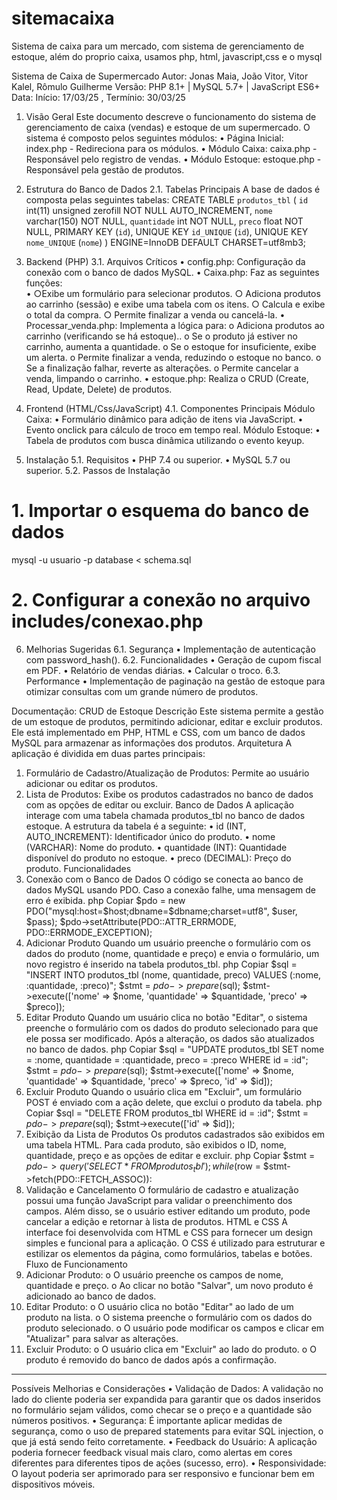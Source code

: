 # sitemacaixa
 Sistema de caixa para um mercado, com sistema de gerenciamento de estoque, além do proprio caixa, usamos php, html, javascript,css e o mysql

Sistema de Caixa de Supermercado
Autor: Jonas Maia, João Vitor, Vitor Kalel, Rômulo Guilherme
Versão: PHP 8.1+ | MySQL 5.7+ | JavaScript ES6+ 
Data: Início: 17/03/25 , Termínio: 30/03/25

1. Visão Geral
Este documento descreve o funcionamento do sistema de gerenciamento de caixa (vendas) e estoque de um supermercado. O sistema é composto pelos seguintes módulos:
•	Página Inicial: index.php - Redireciona para os módulos.
•	Módulo Caixa: caixa.php - Responsável pelo registro de vendas.
•	Módulo Estoque: estoque.php - Responsável pela gestão de produtos.

2. Estrutura do Banco de Dados
2.1. Tabelas Principais
A base de dados é composta pelas seguintes tabelas:
CREATE TABLE `produtos_tbl` (
  `id` int(11) unsigned zerofill NOT NULL AUTO_INCREMENT,
  `nome` varchar(150) NOT NULL,
  `quantidade` int NOT NULL,
  `preco` float NOT NULL,
  PRIMARY KEY (`id`),
  UNIQUE KEY `id_UNIQUE` (`id`),
 UNIQUE KEY `nome_UNIQUE` (`nome`)
) ENGINE=InnoDB DEFAULT CHARSET=utf8mb3; 
3. Backend (PHP)
3.1. Arquivos Críticos
•	config.php: Configuração da conexão com o banco de dados MySQL.
•	Caixa.php: Faz as seguintes funções:                                                                                                             
•	 ○Exibe um formulário para selecionar produtos.
○ Adiciona produtos ao carrinho (sessão) e exibe uma tabela com os itens.
○ Calcula e exibe o total da compra.
○ Permite finalizar a venda ou cancelá-la.
•	Processar_venda.php: Implementa a lógica para:
o	Adiciona produtos ao carrinho (verificando se há estoque)..
o	Se o produto já estiver no carrinho, aumenta a quantidade.
o	Se o estoque for insuficiente, exibe um alerta.
o	Permite finalizar a venda, reduzindo o estoque no banco.
o	Se a finalização falhar, reverte as alterações.
o	Permite cancelar a venda, limpando o carrinho.
•	estoque.php: Realiza o CRUD (Create, Read, Update, Delete) de produtos.
4. Frontend (HTML/Css/JavaScript)
4.1. Componentes Principais
Módulo Caixa:
•	Formulário dinâmico para adição de itens via JavaScript.
•	Evento onclick para cálculo de troco em tempo real.
Módulo Estoque:
•	Tabela de produtos com busca dinâmica utilizando o evento keyup.

5. Instalação
5.1. Requisitos
•	PHP 7.4 ou superior.
•	MySQL 5.7 ou superior.
5.2. Passos de Instalação
# 1. Importar o esquema do banco de dados
mysql -u usuario -p database < schema.sql

# 2. Configurar a conexão no arquivo includes/conexao.php

6. Melhorias Sugeridas
6.1. Segurança
•	Implementação de autenticação com password_hash().
6.2. Funcionalidades
•	Geração de cupom fiscal em PDF.
•	Relatório de vendas diárias.
•	Calcular o troco.
6.3. Performance
•	Implementação de paginação na gestão de estoque para otimizar consultas com um grande número de produtos.

Documentação: CRUD de Estoque
Descrição
Este sistema permite a gestão de um estoque de produtos, permitindo adicionar, editar e excluir produtos. Ele está implementado em PHP, HTML e CSS, com um banco de dados MySQL para armazenar as informações dos produtos.
Arquitetura
A aplicação é dividida em duas partes principais:
1.	Formulário de Cadastro/Atualização de Produtos: Permite ao usuário adicionar ou editar os produtos.
2.	Lista de Produtos: Exibe os produtos cadastrados no banco de dados com as opções de editar ou excluir.
Banco de Dados
A aplicação interage com uma tabela chamada produtos_tbl no banco de dados estoque. A estrutura da tabela é a seguinte:
•	id (INT, AUTO_INCREMENT): Identificador único do produto.
•	nome (VARCHAR): Nome do produto.
•	quantidade (INT): Quantidade disponível do produto no estoque.
•	preco (DECIMAL): Preço do produto.
Funcionalidades
1. Conexão com o Banco de Dados
O código se conecta ao banco de dados MySQL usando PDO. Caso a conexão falhe, uma mensagem de erro é exibida.
php
Copiar
$pdo = new PDO("mysql:host=$host;dbname=$dbname;charset=utf8", $user, $pass);
$pdo->setAttribute(PDO::ATTR_ERRMODE, PDO::ERRMODE_EXCEPTION);
2. Adicionar Produto
Quando um usuário preenche o formulário com os dados do produto (nome, quantidade e preço) e envia o formulário, um novo registro é inserido na tabela produtos_tbl.
php
Copiar
$sql = "INSERT INTO produtos_tbl (nome, quantidade, preco) VALUES (:nome, :quantidade, :preco)";
$stmt = $pdo->prepare($sql);
$stmt->execute(['nome' => $nome, 'quantidade' => $quantidade, 'preco' => $preco]);
3. Editar Produto
Quando um usuário clica no botão "Editar", o sistema preenche o formulário com os dados do produto selecionado para que ele possa ser modificado. Após a alteração, os dados são atualizados no banco de dados.
php
Copiar
$sql = "UPDATE produtos_tbl SET nome = :nome, quantidade = :quantidade, preco = :preco WHERE id = :id";
$stmt = $pdo->prepare($sql);
$stmt->execute(['nome' => $nome, 'quantidade' => $quantidade, 'preco' => $preco, 'id' => $id]);
4. Excluir Produto
Quando o usuário clica em "Excluir", um formulário POST é enviado com a ação delete, que exclui o produto da tabela.
php
Copiar
$sql = "DELETE FROM produtos_tbl WHERE id = :id";
$stmt = $pdo->prepare($sql);
$stmt->execute(['id' => $id]);
5. Exibição da Lista de Produtos
Os produtos cadastrados são exibidos em uma tabela HTML. Para cada produto, são exibidos o ID, nome, quantidade, preço e as opções de editar e excluir.
php
Copiar
$stmt = $pdo->query('SELECT * FROM produtos_tbl');
while ($row = $stmt->fetch(PDO::FETCH_ASSOC)):
6. Validação e Cancelamento
O formulário de cadastro e atualização possui uma função JavaScript para validar o preenchimento dos campos. Além disso, se o usuário estiver editando um produto, pode cancelar a edição e retornar à lista de produtos.
HTML e CSS
A interface foi desenvolvida com HTML e CSS para fornecer um design simples e funcional para a aplicação. O CSS é utilizado para estruturar e estilizar os elementos da página, como formulários, tabelas e botões.
Fluxo de Funcionamento
1.	Adicionar Produto:
o	O usuário preenche os campos de nome, quantidade e preço.
o	Ao clicar no botão "Salvar", um novo produto é adicionado ao banco de dados.
2.	Editar Produto:
o	O usuário clica no botão "Editar" ao lado de um produto na lista.
o	O sistema preenche o formulário com os dados do produto selecionado.
o	O usuário pode modificar os campos e clicar em "Atualizar" para salvar as alterações.
3.	Excluir Produto:
o	O usuário clica em "Excluir" ao lado do produto.
o	O produto é removido do banco de dados após a confirmação.
________________________________________
Possíveis Melhorias e Considerações
•	Validação de Dados: A validação no lado do cliente poderia ser expandida para garantir que os dados inseridos no formulário sejam válidos, como checar se o preço e a quantidade são números positivos.
•	Segurança: É importante aplicar medidas de segurança, como o uso de prepared statements para evitar SQL injection, o que já está sendo feito corretamente.
•	Feedback do Usuário: A aplicação poderia fornecer feedback visual mais claro, como alertas em cores diferentes para diferentes tipos de ações (sucesso, erro).
•	Responsividade: O layout poderia ser aprimorado para ser responsivo e funcionar bem em dispositivos móveis.
